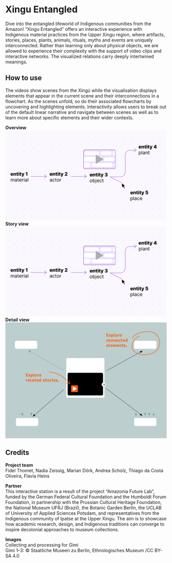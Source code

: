 # Xingu Entangled

Dive into the entangled lifeworld of Indigenous communities from the Amazon! “Xingu Entangled” offers an interactive experience with Indigenous material practices from the Upper Xingu region, where artifacts, stories, places, plants, animals, rituals, myths and events are uniquely interconnected. Rather than learning only about physical objects, we are allowed to experience their complexity with the support of video clips and interactive networks. The visualized relations carry deeply intertwined meanings.          

## How to use  
The videos show scenes from the Xingú while the visualisation displays elements that appear in the current scene and their interconnections in a flowchart. As the scenes unfold, so do their associated flowcharts by uncovering and highlighting elements. Interactivity allows users to break out of the default linear narrative and navigate between scenes as well as to learn more about specific elements and their wider contexts.

**Overview**
![wanderer](wanderer.png)
**Story view**
![wanderer](wanderer.png)
**Detail view**
![detailview](detailview_EN.png)

## Credits
**Project team**  
Fidel Thomet, Nadia Zeissig, Marian Dörk, Andrea Scholz, Thiago da Costa Oliveira, Flavia Heins

**Partner**  
This interactive station is a result of the project “Amazonia Future Lab”, funded by the German Federal Cultural Foundation and the Humboldt Forum Foundation, in partnership with the Prussian Cultural Heritage Foundation, the National Museum UFRJ (Brazil), the Botanic Garden Berlin, the UCLAB of University of Applied Sciences Potsdam, and representatives from the Indigenous community of Ipatse at the Upper Xingu. The aim is to showcase how academic research, design, and Indigenous traditions can converge to inspire decolonial approaches to museum collections.

**Images**  
Collecting and processing for Gimi  
Gimi 1–3: © Staatliche Museen zu Berlin, Ethnologisches Museum /CC BY-SA 4.0  
